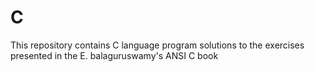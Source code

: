 # C
This repository contains C language program solutions to the exercises presented in the E. balaguruswamy's ANSI C book
